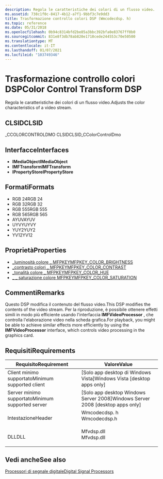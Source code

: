 ```yaml
---
description: Regola le caratteristiche dei colori di un flusso video.
ms.assetid: 738c1f0c-8417-4b12-a7f1-9bbf3c7e9dd3
title: Trasformazione controllo colori DSP (Wmcodecdsp. h)
ms.topic: reference
ms.date: 05/31/2018
ms.openlocfilehash: 0b94c8314bfd2be85a3bbc392bfa0e83767ff0b0
ms.sourcegitcommit: 831e8f3db78ab820e1710cede244553c70e50500
ms.translationtype: MT
ms.contentlocale: it-IT
ms.lasthandoff: 01/07/2021
ms.locfileid: "103749346"
---
```

# <a name="color-control-transform-dsp"></a><span data-ttu-id="5f5d0-103">Trasformazione controllo colori DSP</span><span class="sxs-lookup"><span data-stu-id="5f5d0-103">Color Control Transform DSP</span></span>

<span data-ttu-id="5f5d0-104">Regola le caratteristiche dei colori di un flusso video.</span><span class="sxs-lookup"><span data-stu-id="5f5d0-104">Adjusts the color characteristics of a video stream.</span></span>

## <a name="clsid"></a><span data-ttu-id="5f5d0-105">CLSID</span><span class="sxs-lookup"><span data-stu-id="5f5d0-105">CLSID</span></span>

<span data-ttu-id="5f5d0-106">\_CCOLORCONTROLDMO CLSID</span><span class="sxs-lookup"><span data-stu-id="5f5d0-106">CLSID\_CColorControlDmo</span></span>

## <a name="interfaces"></a><span data-ttu-id="5f5d0-107">Interfacce</span><span class="sxs-lookup"><span data-stu-id="5f5d0-107">Interfaces</span></span>

-   <span data-ttu-id="5f5d0-108">**IMediaObject**</span><span class="sxs-lookup"><span data-stu-id="5f5d0-108">**IMediaObject**</span></span>
-   <span data-ttu-id="5f5d0-109">**IMFTransform**</span><span class="sxs-lookup"><span data-stu-id="5f5d0-109">**IMFTransform**</span></span>
-   <span data-ttu-id="5f5d0-110">**IPropertyStore**</span><span class="sxs-lookup"><span data-stu-id="5f5d0-110">**IPropertyStore**</span></span>

## <a name="formats"></a><span data-ttu-id="5f5d0-111">Formati</span><span class="sxs-lookup"><span data-stu-id="5f5d0-111">Formats</span></span>

-   <span data-ttu-id="5f5d0-112">RGB 24</span><span class="sxs-lookup"><span data-stu-id="5f5d0-112">RGB 24</span></span>
-   <span data-ttu-id="5f5d0-113">RGB 32</span><span class="sxs-lookup"><span data-stu-id="5f5d0-113">RGB 32</span></span>
-   <span data-ttu-id="5f5d0-114">RGB 555</span><span class="sxs-lookup"><span data-stu-id="5f5d0-114">RGB 555</span></span>
-   <span data-ttu-id="5f5d0-115">RGB 565</span><span class="sxs-lookup"><span data-stu-id="5f5d0-115">RGB 565</span></span>
-   <span data-ttu-id="5f5d0-116">AYUV</span><span class="sxs-lookup"><span data-stu-id="5f5d0-116">AYUV</span></span>
-   <span data-ttu-id="5f5d0-117">UYVY</span><span class="sxs-lookup"><span data-stu-id="5f5d0-117">UYVY</span></span>
-   <span data-ttu-id="5f5d0-118">YUY2</span><span class="sxs-lookup"><span data-stu-id="5f5d0-118">YUY2</span></span>
-   <span data-ttu-id="5f5d0-119">YV12</span><span class="sxs-lookup"><span data-stu-id="5f5d0-119">YV12</span></span>

## <a name="properties"></a><span data-ttu-id="5f5d0-120">Proprietà</span><span class="sxs-lookup"><span data-stu-id="5f5d0-120">Properties</span></span>

-   [<span data-ttu-id="5f5d0-121">\_luminosità colore \_ MFPKEY</span><span class="sxs-lookup"><span data-stu-id="5f5d0-121">MFPKEY\_COLOR\_BRIGHTNESS</span></span>](mfpkey-color-brightness.md)
-   [<span data-ttu-id="5f5d0-122">\_contrasto colori \_ MFPKEY</span><span class="sxs-lookup"><span data-stu-id="5f5d0-122">MFPKEY\_COLOR\_CONTRAST</span></span>](mfpkey-color-contrast.md)
-   [<span data-ttu-id="5f5d0-123">\_tonalità colore \_ MFPKEY</span><span class="sxs-lookup"><span data-stu-id="5f5d0-123">MFPKEY\_COLOR\_HUE</span></span>](mfpkey-color-hue.md)
-   [<span data-ttu-id="5f5d0-124">\_ \_ saturazione colore MFPKEY</span><span class="sxs-lookup"><span data-stu-id="5f5d0-124">MFPKEY\_COLOR\_SATURATION</span></span>](mfpkey-color-saturation.md)

## <a name="remarks"></a><span data-ttu-id="5f5d0-125">Commenti</span><span class="sxs-lookup"><span data-stu-id="5f5d0-125">Remarks</span></span>

<span data-ttu-id="5f5d0-126">Questo DSP modifica il contenuto del flusso video.</span><span class="sxs-lookup"><span data-stu-id="5f5d0-126">This DSP modifies the contents of the video stream.</span></span> <span data-ttu-id="5f5d0-127">Per la riproduzione, è possibile ottenere effetti simili in modo più efficiente usando l'interfaccia **IMFVideoProcessor** , che controlla l'elaborazione video nella scheda grafica.</span><span class="sxs-lookup"><span data-stu-id="5f5d0-127">For playback, you might be able to achieve similar effects more efficiently by using the **IMFVideoProcessor** interface, which controls video processing in the graphics card.</span></span>

## <a name="requirements"></a><span data-ttu-id="5f5d0-128">Requisiti</span><span class="sxs-lookup"><span data-stu-id="5f5d0-128">Requirements</span></span>



| <span data-ttu-id="5f5d0-129">Requisito</span><span class="sxs-lookup"><span data-stu-id="5f5d0-129">Requirement</span></span> | <span data-ttu-id="5f5d0-130">Valore</span><span class="sxs-lookup"><span data-stu-id="5f5d0-130">Value</span></span> |
|-------------------------------------|-----------------------------------------------------------------------------------------|
| <span data-ttu-id="5f5d0-131">Client minimo supportato</span><span class="sxs-lookup"><span data-stu-id="5f5d0-131">Minimum supported client</span></span><br/> | <span data-ttu-id="5f5d0-132">\[Solo app desktop di Windows Vista\]</span><span class="sxs-lookup"><span data-stu-id="5f5d0-132">Windows Vista \[desktop apps only\]</span></span><br/>                                          |
| <span data-ttu-id="5f5d0-133">Server minimo supportato</span><span class="sxs-lookup"><span data-stu-id="5f5d0-133">Minimum supported server</span></span><br/> | <span data-ttu-id="5f5d0-134">\[Solo app desktop Windows Server 2008\]</span><span class="sxs-lookup"><span data-stu-id="5f5d0-134">Windows Server 2008 \[desktop apps only\]</span></span><br/>                                    |
| <span data-ttu-id="5f5d0-135">Intestazione</span><span class="sxs-lookup"><span data-stu-id="5f5d0-135">Header</span></span><br/>                   | <dl> <span data-ttu-id="5f5d0-136"><dt>Wmcodecdsp. h</dt></span><span class="sxs-lookup"><span data-stu-id="5f5d0-136"><dt>Wmcodecdsp.h</dt></span></span> </dl> |
| <span data-ttu-id="5f5d0-137">DLL</span><span class="sxs-lookup"><span data-stu-id="5f5d0-137">DLL</span></span><br/>                      | <dl> <span data-ttu-id="5f5d0-138"><dt>Mfvdsp.dll</dt></span><span class="sxs-lookup"><span data-stu-id="5f5d0-138"><dt>Mfvdsp.dll</dt></span></span> </dl>   |



## <a name="see-also"></a><span data-ttu-id="5f5d0-139">Vedi anche</span><span class="sxs-lookup"><span data-stu-id="5f5d0-139">See also</span></span>

<dl> <dt>

[<span data-ttu-id="5f5d0-140">Processori di segnale digitale</span><span class="sxs-lookup"><span data-stu-id="5f5d0-140">Digital Signal Processors</span></span>](windowsmediadigitalsignalprocessors.md)
</dt> </dl>

 

 




